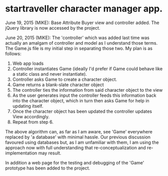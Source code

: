 # startraveller character manager app.

June 19, 2015 (MIKE): Base Attribute Buyer view and controller added.  The jQuery library
is now accessed by the project.

June 20, 2015 (MIKE): The 'controller' which was added last time was actually 
an amalgam of controller and model as I understand those terms.  The Game.js 
file is my initial step in separating those two.  My plan is as follows:
1) Web app loads
2) Controller instantiates Game (ideally I'd prefer if Game could behave like
a static class and never instantiate).
3) Controller asks Game to create a character object.
4) Game returns a blank-slate character object
5) The controller ties the information from said character object to the view
6) As the user generates input the controller feeds this information back into 
the character object, which in turn then asks Game for help in updating itself.
7) Once the character object has been updated the controller updates View 
accordingly.
8) Repeat from step 6.

The above algorithm can, as far as I am aware, see 'Game' everywhere replaced
by 'a database' with minimal hassle.  Our previous discussion favoured using
databases but, as I am unfamiliar with them, I am using the approach now with
full understanding that re-conceptualization and re-implementation may result.

In addition a web page for the testing and debugging of the 'Game' prototype
has been added to the project.
